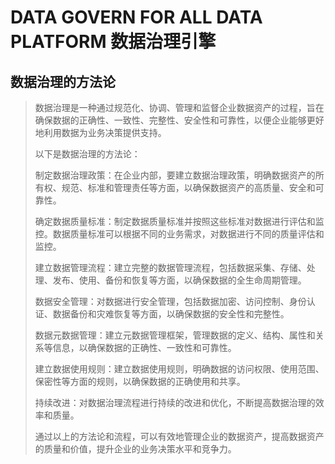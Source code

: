 # DATA GOVERN FOR ALL DATA PLATFORM 数据治理引擎

## 数据治理的方法论
> 
> 数据治理是一种通过规范化、协调、管理和监督企业数据资产的过程，旨在确保数据的正确性、一致性、完整性、安全性和可靠性，以便企业能够更好地利用数据为业务决策提供支持。
> 
> 以下是数据治理的方法论：
> 
> 制定数据治理政策：在企业内部，要建立数据治理政策，明确数据资产的所有权、规范、标准和管理责任等方面，以确保数据资产的高质量、安全和可靠性。
> 
> 确定数据质量标准：制定数据质量标准并按照这些标准对数据进行评估和监控。数据质量标准可以根据不同的业务需求，对数据进行不同的质量评估和监控。
> 
> 建立数据管理流程：建立完整的数据管理流程，包括数据采集、存储、处理、发布、使用、备份和恢复等方面，以确保数据的全生命周期管理。
> 
> 数据安全管理：对数据进行安全管理，包括数据加密、访问控制、身份认证、数据备份和灾难恢复等方面，以确保数据的安全性和完整性。
> 
> 数据元数据管理：建立元数据管理框架，管理数据的定义、结构、属性和关系等信息，以确保数据的正确性、一致性和可靠性。
> 
> 建立数据使用规则：建立数据使用规则，明确数据的访问权限、使用范围、保密性等方面的规则，以确保数据的正确使用和共享。
> 
> 持续改进：对数据治理流程进行持续的改进和优化，不断提高数据治理的效率和质量。
> 
> 通过以上的方法论和流程，可以有效地管理企业的数据资产，提高数据资产的质量和价值，提升企业的业务决策水平和竞争力。